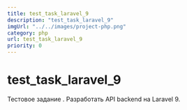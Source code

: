 ```yaml
---
title: test_task_laravel_9
description: "test_task_laravel_9"
imgUrl: "../../images/project-php.png"
category: php
url: test_task_laravel_9
priority: 0
---
```


# test_task_laravel_9

Тестовое задание . Разработать API backend на Laravel 9.
